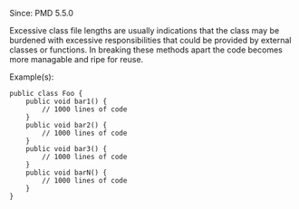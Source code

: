 Since: PMD 5.5.0

Excessive class file lengths are usually indications that the class may be burdened with excessive
responsibilities that could be provided by external classes or functions. In breaking these methods
apart the code becomes more managable and ripe for reuse.

Example(s):
```
public class Foo {
    public void bar1() {
        // 1000 lines of code
    }
    public void bar2() {
        // 1000 lines of code
    }
    public void bar3() {
        // 1000 lines of code
    }
    public void barN() {
        // 1000 lines of code
    }
}
```

